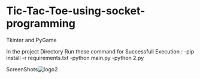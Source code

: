 # Tic-Tac-Toe-using-socket-programming
Tkinter and PyGame

In the project Directory Run these command for Successfull Execution :
-pip install -r requirements.txt 
-python main.py
-python 2.py


ScreenShots![logo2](https://user-images.githubusercontent.com/66835286/135509510-9ccdcbfd-9ad0-4789-ae32-dec45e37225d.jpg)

